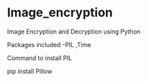 # Image_encryption
Image Encryption and Decryption using Python



Packages included
-PIL
,Time



Command to install PIL

pip install Pillow
